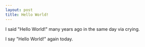 ```yaml
---
layout: post
title: Hello World!
---
```


I said "Hello World!" many years ago in the same day via crying.

I say "Hello World!" again today.
